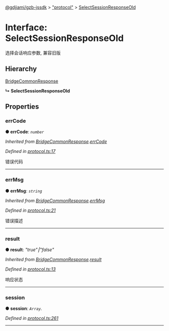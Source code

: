 [@gdjiami/gzb-jssdk](../README.md) > ["protocol"](../modules/_protocol_.md) > [SelectSessionResponseOld](../interfaces/_protocol_.selectsessionresponseold.md)



# Interface: SelectSessionResponseOld


选择会话响应参数, 兼容旧版

## Hierarchy


 [BridgeCommonResponse](_protocol_.bridgecommonresponse.md)

**↳ SelectSessionResponseOld**








## Properties
<a id="errcode"></a>

###  errCode

**●  errCode**:  *`number`* 

*Inherited from [BridgeCommonResponse](_protocol_.bridgecommonresponse.md).[errCode](_protocol_.bridgecommonresponse.md#errcode)*

*Defined in [protocol.ts:17](https://github.com/GDJiaMi/gzb-jssdk/blob/38ff667/src/protocol.ts#L17)*



错误代码




___

<a id="errmsg"></a>

###  errMsg

**●  errMsg**:  *`string`* 

*Inherited from [BridgeCommonResponse](_protocol_.bridgecommonresponse.md).[errMsg](_protocol_.bridgecommonresponse.md#errmsg)*

*Defined in [protocol.ts:21](https://github.com/GDJiaMi/gzb-jssdk/blob/38ff667/src/protocol.ts#L21)*



错误描述




___

<a id="result"></a>

###  result

**●  result**:  *"true"⎮"false"* 

*Inherited from [BridgeCommonResponse](_protocol_.bridgecommonresponse.md).[result](_protocol_.bridgecommonresponse.md#result)*

*Defined in [protocol.ts:13](https://github.com/GDJiaMi/gzb-jssdk/blob/38ff667/src/protocol.ts#L13)*



响应状态




___

<a id="session"></a>

###  session

**●  session**:  *`Array`.<object>* 

*Defined in [protocol.ts:261](https://github.com/GDJiaMi/gzb-jssdk/blob/38ff667/src/protocol.ts#L261)*





___


